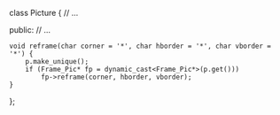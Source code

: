 class Picture {
    // ...

public:
    // ...

    void reframe(char corner = '*', char hborder = '*', char vborder = '*') {
        p.make_unique();
        if (Frame_Pic* fp = dynamic_cast<Frame_Pic*>(p.get()))
            fp->reframe(corner, hborder, vborder);
    }
};
